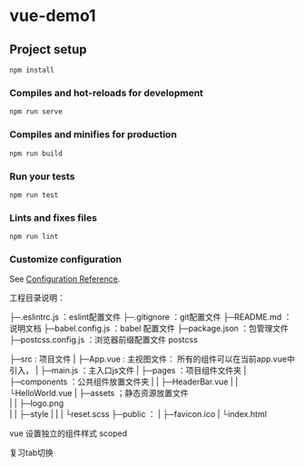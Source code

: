 # vue-demo1

## Project setup
```
npm install
```

### Compiles and hot-reloads for development
```
npm run serve
```

### Compiles and minifies for production
```
npm run build
```

### Run your tests
```
npm run test
```

### Lints and fixes files
```
npm run lint
```

### Customize configuration
See [Configuration Reference](https://cli.vuejs.org/config/).


工程目录说明：


├─.eslintrc.js      ：eslint配置文件
├─.gitignore        ：git配置文件
├─README.md         ：说明文档 
├─babel.config.js   ：babel 配置文件
├─package.json      ：包管理文件  
├─postcss.config.js ：浏览器前缀配置文件 postcss 

├─src               : 项目文件
|  ├─App.vue        : 主视图文件： 所有的组件可以在当前app.vue中引入，
|  ├─main.js        ：主入口js文件
|  ├─pages          ：项目组件文件夹
|  ├─components           ：公共组件放置文件夹 
|  |     ├─HeaderBar.vue
|  |     └HelloWorld.vue
|  ├─assets            ；静态资源放置文件  
|  |   ├─logo.png      
|  |   ├─style
|  |   |   └reset.scss
├─public               ：
|   ├─favicon.ico
|   └index.html



vue 设置独立的组件样式  scoped

复习tab切换


